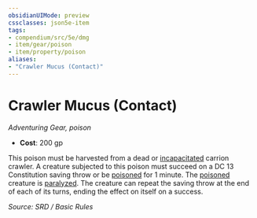 ```yaml
---
obsidianUIMode: preview
cssclasses: json5e-item
tags:
- compendium/src/5e/dmg
- item/gear/poison
- item/property/poison
aliases: 
- "Crawler Mucus (Contact)"
---
```

# Crawler Mucus (Contact)
*Adventuring Gear, poison*  

- **Cost**: 200 gp

This poison must be harvested from a dead or [incapacitated](2.%20GM%20Tools/Misc%20DND%20Handbook/compendium/rules/conditions.md#incapacitated) carrion crawler. A creature subjected to this poison must succeed on a DC 13 Constitution saving throw or be [poisoned](2.%20GM%20Tools/Misc%20DND%20Handbook/compendium/rules/conditions.md#poisoned) for 1 minute. The [poisoned](2.%20GM%20Tools/Misc%20DND%20Handbook/compendium/rules/conditions.md#poisoned) creature is [paralyzed](2.%20GM%20Tools/Misc%20DND%20Handbook/compendium/rules/conditions.md#paralyzed). The creature can repeat the saving throw at the end of each of its turns, ending the effect on itself on a success.

*Source: SRD / Basic Rules*